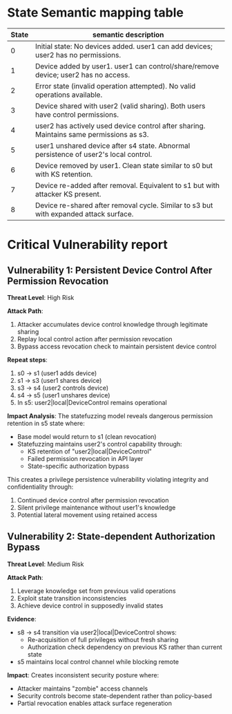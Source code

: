 

# State Semantic mapping table
State | semantic description
-----|---------
0 | Initial state: No devices added. user1 can add devices; user2 has no permissions.
1 | Device added by user1. user1 can control/share/remove device; user2 has no access.
2 | Error state (invalid operation attempted). No valid operations available.
3 | Device shared with user2 (valid sharing). Both users have control permissions.
4 | user2 has actively used device control after sharing. Maintains same permissions as s3.
5 | user1 unshared device after s4 state. Abnormal persistence of user2's local control.
6 | Device removed by user1. Clean state similar to s0 but with KS retention.
7 | Device re-added after removal. Equivalent to s1 but with attacker KS present.
8 | Device re-shared after removal cycle. Similar to s3 but with expanded attack surface.

# Critical Vulnerability report
## Vulnerability 1: Persistent Device Control After Permission Revocation
**Threat Level**: High Risk

**Attack Path**:
1. Attacker accumulates device control knowledge through legitimate sharing
2. Replay local control action after permission revocation
3. Bypass access revocation check to maintain persistent device control

**Repeat steps**:
1. s0 → s1 (user1 adds device)
2. s1 → s3 (user1 shares device)
3. s3 → s4 (user2 controls device)
4. s4 → s5 (user1 unshares device)
5. In s5: user2|local|DeviceControl remains operational

**Impact Analysis**:
The statefuzzing model reveals dangerous permission retention in s5 state where:
- Base model would return to s1 (clean revocation)
- Statefuzzing maintains user2's control capability through:
  - KS retention of "user2|local|DeviceControl"
  - Failed permission revocation in API layer
  - State-specific authorization bypass

This creates a privilege persistence vulnerability violating integrity and confidentiality through:
1. Continued device control after permission revocation
2. Silent privilege maintenance without user1's knowledge
3. Potential lateral movement using retained access

## Vulnerability 2: State-dependent Authorization Bypass
**Threat Level**: Medium Risk

**Attack Path**:
1. Leverage knowledge set from previous valid operations
2. Exploit state transition inconsistencies
3. Achieve device control in supposedly invalid states

**Evidence**:
- s8 → s4 transition via user2|local|DeviceControl shows:
  - Re-acquisition of full privileges without fresh sharing
  - Authorization check dependency on previous KS rather than current state
- s5 maintains local control channel while blocking remote

**Impact**:
Creates inconsistent security posture where:
- Attacker maintains "zombie" access channels
- Security controls become state-dependent rather than policy-based
- Partial revocation enables attack surface regeneration